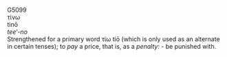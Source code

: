 <body>
  <p>G5099<br>  τίνω  <br> tinō  <br><i>tee‘-no </i><br>Strengthened for a primary word   τίω    tiō   (which is only used as an alternate in certain tenses); to <i>pay</i> a price, that is, as a <i>penalty:</i> - be punished with.<br></p>
 </body>